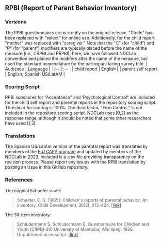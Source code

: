 ## RPBI (Report of Parent Behavior Inventory)

### Versions
The RPBI questionnaires are currently on the original release.  "Circle" has been replaced with "select" for online use. Additionally, for the child report, "mother" was replaced with "caregiver."  Note that the "C" (for "child") and "P" (for "parent") modifiers are typically placed before the name of the measure (i.e., CRPBI and PRPBI); here, we have followed NDCLab convention and placed the modifers after the name of the measure, but used the standard nomenclature for the participan-facing survey title.
| Audience | Language |
| :--  | :--  |
| child report | English  |
| parent self report | English; Spanish US/LatAM |


### Scoring Script
RPBI subscores for "Acceptance" and 'Psychological Control" are included for the child self report and parental reports in the repository scoring script. Threshold for scoring is 100%. The third factor, "Firm Control," is not included in the repository scoring script. NDCLab uses [0,2] as the response range, although it should be noted that some other researchers have used [1,3].


### Translations
The Spanish US/LatAm version of the parental report was translated by members of the [FIU CAPP program](https://capp.fiu.edu/) and updated by members of the NDCLab in 2023. Included is a .csv file providing transparency on the revision process. Please report any issues with the RPBI translation by posting an issue in this GitHub repository.


### References
The original Schaefer scale:
> Schaefer, E. S. (1965). Children's reports of parental behavior: An inventory. Child Development, 36(2), 413–424. [[link]](https://psycnet.apa.org/record/1965-12269-001)

The 30-item inventory:
> Schludermann S, Schludermann E. Questionnaire for Children and Youth (CRPBI-30) University of Manitoba; Winnipeg: 1988. Unpublished manuscript. [[link]](https://www.dropbox.com/sh/t9089pe97xdtpw8/AAC4dNx-aOwp7zM1xMDCGqpFa?dl=0)